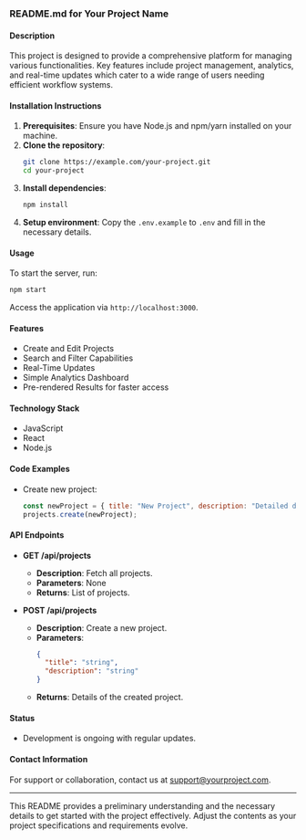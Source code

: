 ### README.md for Your Project Name

#### Description

This project is designed to provide a comprehensive platform for managing various functionalities. Key features include project management, analytics, and real-time updates which cater to a wide range of users needing efficient workflow systems.

#### Installation Instructions

1. **Prerequisites**: Ensure you have Node.js and npm/yarn installed on your machine.
2. **Clone the repository**:
   ```bash
   git clone https://example.com/your-project.git
   cd your-project
   ```
3. **Install dependencies**:
   ```bash
   npm install
   ```
4. **Setup environment**: Copy the `.env.example` to `.env` and fill in the necessary details.

#### Usage

To start the server, run:
```bash
npm start
```
Access the application via `http://localhost:3000`.

#### Features

- Create and Edit Projects
- Search and Filter Capabilities
- Real-Time Updates
- Simple Analytics Dashboard
- Pre-rendered Results for faster access

#### Technology Stack

- JavaScript
- React
- Node.js

#### Code Examples

- Create new project:
  ```javascript
  const newProject = { title: "New Project", description: "Detailed description here." };
  projects.create(newProject);
  ```

#### API Endpoints

- **GET /api/projects**
  - **Description**: Fetch all projects.
  - **Parameters**: None
  - **Returns**: List of projects.

- **POST /api/projects**
  - **Description**: Create a new project.
  - **Parameters**:
    ```json
    {
      "title": "string",
      "description": "string"
    }
    ```
  - **Returns**: Details of the created project.

#### Status

- Development is ongoing with regular updates.

#### Contact Information

For support or collaboration, contact us at [support@yourproject.com](mailto:support@yourproject.com).

---

This README provides a preliminary understanding and the necessary details to get started with the project effectively. Adjust the contents as your project specifications and requirements evolve.
